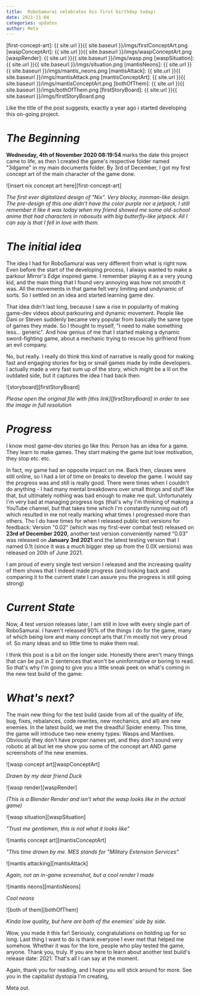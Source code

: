 ```yaml
---
title:  RoboSamurai celebrates his first birthday today!
date: 2021-11-04
categories: updates
author: Meta
---
```


[first-concept-art]: {{ site.url }}{{ site.baseurl }}/imgs/firstConceptArt.png
[waspConceptArt]: {{ site.url }}{{ site.baseurl }}/imgs/waspConceptArt.png
[waspRender]: {{ site.url }}{{ site.baseurl }}/imgs/wasp.png
[waspSituation]: {{ site.url }}{{ site.baseurl }}/imgs/situation.png
[mantisNeons]: {{ site.url }}{{ site.baseurl }}/imgs/mantis_neons.png
[mantisAttack]: {{ site.url }}{{ site.baseurl }}/imgs/mantisAttack.png
[mantisConceptArt]: {{ site.url }}{{ site.baseurl }}/imgs/mantisConceptArt.png
[bothOfThem]: {{ site.url }}{{ site.baseurl }}/imgs/bothOfThem.png
[firstStoryBoard]: {{ site.url }}{{ site.baseurl }}/imgs/firstStoryBoard.png

Like the title of the post suggests, exactly a year ago i started developing this on-going project.

# *The Beginning*
**Wednesday, 4th of November 2020 08:19:54** marks the date this project came to life, as then I created the game's respective folder named "3dgame" in my main documents folder. By 3rd of December, I got my first concept art of the main character of the game done.

![insert nix concept art here][first-concept-art]

*The first ever digitalized design of "Nix". Very blocky, ironman-like design. The pre-design of this one didn't have the color purple nor a jetpack, I still remember it like it was today when my friend showed me some old-school anime that had characters in robosuits with big butterfly-like jetpack. All I can say is that I fell in love with them.*


# *The initial idea*

The idea I had for RoboSamurai was very different from what is right now. Even before the start of the developing process, I always wanted to make a parkour *Mirror's Edge* inspired game. I remember playing it as a very young kid, and the main thing that I found very annoying was how not smooth it was. All the movements in that game felt very limiting and undynamic of sorts. So I settled on an idea and started learning game dev.

That idea didn't last long, because I saw a rise in popularity of making game-dev videos about parkouring and dynamic movement. People like Dani or Steven suddenly became very popular from basically the same type of games they made. So I thought to myself, "I need to make something less... generic". And how genius of me that I started making a dynamic sword-fighting game, about a mechanic trying to rescue his girlfriend from an evil company.

No, but really. I really do think this kind of narrative is really good for making fast and engaging stories for big or small games made by indie developers. I actually made a very fast sum up of the story, which might be a lil on the outdated side, but it captures the idea I had back then.

![storyboard][firstStoryBoard]

*Please open the original file with [this link][firstStoryBoard] in order to see the image in full resolution*

# *Progress*

I know most game-dev stories go like this: Person has an idea for a game. They learn to make games. They start making the game but lose motivation, they stop etc. etc.

In fact, my game had an opposite impact on me. Back then, classes were still online, so I had a lot of time on breaks to develop the game. I would say the progress was and still is really good. There were times when I couldn't do anything - I had many mental breakdowns over small things and stuff like that, but ultimately nothing was bad enough to make me quit. Unfortunately I'm very bad at managing progress logs (that's why I'm thinking of making a YouTube channel, but that takes time which I'm constantly running out of) which resulted in me not really marking what times I progressed more than others. Tho I do have times for when I released public test versions for feedback: Version "0.02" (which was my first-ever combat test) released on **23rd of December 2020**, another test version conveniently named "0.03" was released on **January 3rd 2021** and the latest testing version that I named 0.1t (since it was a much bigger step up from the 0.0X versions) was released on 20th of June 2021.

I am proud of every single test version I released and the increasing quality of them shows that I indeed made progress (and looking back and comparing it to the current state I can assure you the progress is still going strong)

# *Current State*

Now, 4 test version releases later, I am still in love with every single part of RoboSamurai. I haven't released 90% of the things I do for the game, many of which being lore and many concept arts that I'm mostly not very proud of. So many ideas and so little time to make them real.

I think this post is a bit on the longer side. Honestly there aren't many things that can be put in 2 sentences that won't be uninformative or boring to read. So that's why I'm going to give you a little sneak peek on what's coming in the new test build of the game:

# *What's next?*

The main new thing for the test build (aside from all of the quality of life, bug, fixes, rebalances, code rewrites, new mechanics, and all) are new enemies. In the latest build, we met the dreadful Spider enemy. This time, the game will introduce two new enemy types: Wasps and Mantises. Obviously they don't have proper names yet, and they don't sound very robotic at all but let me show you some of the concept art AND game screenshots of the new enemies.

![wasp concept art][waspConceptArt]

*Drawn by my dear friend Duck*

![wasp render][waspRender]

*(This is a Blender Render and isn't what the wasp looks like in the actual game)*

![wasp situation][waspSituation]

*"Trust me gentlemen, this is not what it looks like"*

![mantis concept art][mantisConceptArt]

*"This time drawn by me. MES stands for "Military Extension Services"*

![mantis attacking][mantisAttack]

*Again, not an in-game screenshot, but a cool render I made*

![mantis neons][mantisNeons]

*Cool neons*

![both of them][bothOfThem]

*Kinda low quality, but here are both of the enemies' side by side.*

Wow, you made it this far! Seriously, congratulations on holding up for so long. Last thing I want to do is thank everyone I ever met that helped me somehow. Whether it was for the lore, people who play tested the game, anyone. Thank you, truly.
If you are here to learn about another test build's release date: 2021. That's all I can say at the moment. 

Again, thank you for reading, and I hope you will stick around for more. See you in the capitalist dystopia I'm creating,

Meta out.

